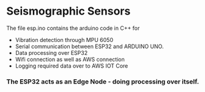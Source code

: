 # Seismographic Sensors

The file esp.ino contains the arduino code in C++ for 
- Vibration detection through MPU 6050
- Serial communication between ESP32 and ARDUINO UNO.
- Data processing over ESP32
- Wifi connection as well as AWS connection
- Logging required data over to AWS IOT Core


### The ESP32 acts as an Edge Node - doing processing over itself.

